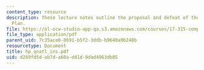 ```yaml
---
content_type: resource
description: These lecture notes outline the proposal and defeat of the Clinton Health
  Plan.
file: https://ol-ocw-studio-app-qa.s3.amazonaws.com/courses/17-315-comparative-health-policy-fall-2004/d269fd5dab7da60add1d9dad4963db85_hp_qnatl_ins.pdf
file_type: application/pdf
parent_uid: 7c35ace0-0691-b5f2-3ddb-b9640a9b240b
resourcetype: Document
title: hp_qnatl_ins.pdf
uid: d269fd5d-ab7d-a60a-dd1d-9dad4963db85
---
```

